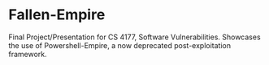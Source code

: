 # Fallen-Empire
Final Project/Presentation for CS 4177, Software Vulnerabilities. Showcases the use of Powershell-Empire, a now deprecated post-exploitation framework.
